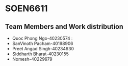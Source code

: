# SOEN6611
## Team Members and Work distribution
* Quoc Phong Ngo-40230574 :
* SanVinoth Pacham-40198906  
* Preet Angad Singh-40234930
* Siddharth Bharat-40230155   
* Nomesh-40229979

